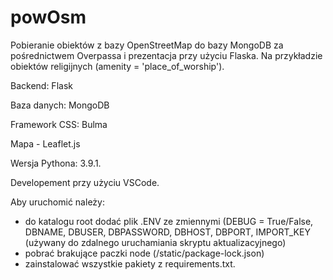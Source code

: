 # powOsm

Pobieranie obiektów z bazy OpenStreetMap do bazy MongoDB za pośrednictwem Overpassa i prezentacja przy użyciu Flaska. Na przykładzie obiektów religijnych (amenity = 'place_of_worship').


Backend: Flask

Baza danych: MongoDB

Framework CSS: Bulma

Mapa - Leaflet.js

Wersja Pythona: 3.9.1.


Developement przy użyciu VSCode.


Aby uruchomić należy:
- do katalogu root dodać plik .ENV ze zmiennymi (DEBUG = True/False, DBNAME, DBUSER, DBPASSWORD, DBHOST, DBPORT, IMPORT_KEY (używany do zdalnego uruchamiania skryptu aktualizacyjnego)
- pobrać brakujące paczki node (/static/package-lock.json)
- zainstalować wszystkie pakiety z requirements.txt.
